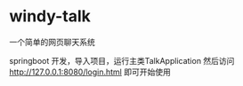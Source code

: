 # windy-talk 
一个简单的网页聊天系统 

springboot 开发，导入项目，运行主类TalkApplication 然后访问 http://127.0.0.1:8080/login.html 即可开始使用
